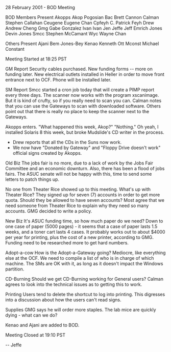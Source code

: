 28 February 2001 - BOD Meeting

BOD Members Present
Akopps  Akop Pogosian
Bac   Brett Cannon
Calman  Stephen Callahan
Ceugene Eugene Chan
Cpfeyh  C. Patrick Feyh
Drew   Andrew Cheng
Gmg    Gabe Gonzalez
Ivan    Ivan Jen
Jeffe   Jeff Emrich
Jones Devin Jones
Smcc    Stephen McCamant
Wyc    Wayne Chan

Others Present
Ajani   Bem Jones-Bey
Kenao   Kenneth Ott
Mconst  Michael Constant

Meeting Started at 18:25 PST

GM Report
Security cables purchased.  New funding forms -- more on funding later.  New
electrical outlets installed in Heller in order to move front entrance next
to OCF. Phone will be installed later.

SM Report
Smcc started a cron job today that will create a PIMP report every three
days.  The scanner now works with the program xscanimage.  But it is kind of
crufty, so if you really need to scan you can.  Calman notes that you can
use the Gateways to scan with downloaded software.  Others point out that
there is really no place to keep the scanner next to the Gateways.

Akopps enters.  "What happened this week, Akop?"  "Nothing."  Oh yeah, I
installed Solaris 8 this week, but broke Mudslide's CD writer in the
process.

- Drew reports that all the CDs in the Suns now work.
- We now have "Donated by Gateway" and "Floppy Drive doesn't work" official
signs created by Akopps.

Old Biz
The jobs fair is no more, due to a lack of work by the Jobs Fair Committee
and an economic downturn.   Also, there has been a flood of jobs fairs.  The
ASUC senate will not be happy with this, time to send some letters to patch
things up.

No one from Theater Rice showed up to this meeting.  What's up with Theater
Rice?  They signed up for seven (7) accounts in order to get more quota.
Should they be allowed to have seven accounts?  Most agree that we need
someone from Theater Rice to explain why they need so many accounts.  GMG
decided to write a policy.

New Biz
It's ASUC funding time, so how much paper do we need?  Down to one case of
paper (5000 pages) - it seems that a case of paper lasts 1.5 weeks, and a
toner cart lasts 4 cases.  It probably works out to about $4000 per year for
printing, plus the cost of a new printer, according to GMG.  Funding need to
be researched more to get hard numbers.

Adopt-a-cow
How is the Adopt-a-Gateway going?  Mediocre, like everything else at the
OCF.  We need to compile a list of who is in charge of which machine.  The
SMs are OK with it, as long as it doesn't impact the Windows partition.

CD-Burning
Should we get CD-Burning working for General users?  Calman agrees to look
into the technical issues as to getting this to work.

Printing
Users tend to delete the shortcut to log into printing.  This digresses into
a discussion about how the users can't read signs.

Supplies
GMG says he will order more staples.  The lab mice are quickly dying - what
can we do?

Kenao and Ajani are added to BOD.

Meeting Closed at 19:10 PST

-- Jeffe




